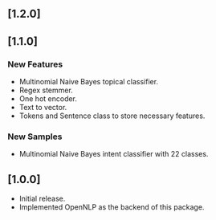 ## [1.2.0]

## [1.1.0]

### New Features

- Multinomial Naive Bayes topical classifier.
- Regex stemmer.
- One hot encoder.
- Text to vector.
- Tokens and Sentence class to store necessary features.

### New Samples

- Multinomial Naive Bayes intent classifier with 22 classes.

## [1.0.0]

- Initial release.
- Implemented OpenNLP as the backend of this package.